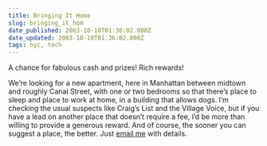```yaml
---
title: Bringing It Home
slug: bringing_it_hom
date_published: 2003-10-18T01:36:02.000Z
date_updated: 2003-10-18T01:36:02.000Z
tags: nyc, tech
---
```


A chance for fabulous cash and prizes! Rich rewards!

We’re looking for a new apartment, here in Manhattan between midtown and roughly Canal Street, with one or two bedrooms so that there’s place to sleep and place to work at home, in a building that allows dogs. I’m checking the usual suspects like Craig’s List and the Village Voice, but if you have a lead on another place that doesn’t require a fee, I’d be more than willing to provide a generous reward. And of course, the sooner you can suggest a place, the better. Just [email me](mailto:anil@dashes.com?subject=apartment) with details.

